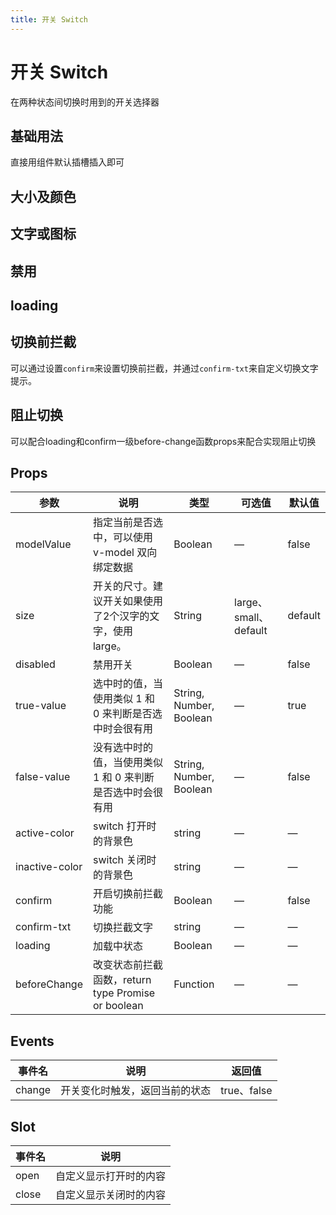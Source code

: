 ```yaml
---
title: 开关 Switch
---
```


<f-back-top></f-back-top>

# 开关 Switch

在两种状态间切换时用到的开关选择器

## 基础用法

直接用组件默认插槽插入即可

<preview path="./demo/Switch/Basic.vue"></preview>

## 大小及颜色

<preview path="./demo/Switch/Size.vue"></preview>

## 文字或图标

<preview path="./demo/Switch/Icon.vue"></preview>

## 禁用

<preview path="./demo/Switch/Disabled.vue"></preview>

## loading

<preview path="./demo/Switch/Loading.vue"></preview>

## 切换前拦截

可以通过设置`confirm`来设置切换前拦截，并通过`confirm-txt`来自定义切换文字提示。

<preview path="./demo/Switch/Confirm.vue"></preview>

## 阻止切换

可以配合loading和confirm一级before-change函数props来配合实现阻止切换

<preview path="./demo/Switch/Confirm2.vue"></preview>

## Props

| 参数           | 说明                                                       | 类型                    | 可选值                | 默认值  |
| -------------- | ---------------------------------------------------------- | ----------------------- | --------------------- | ------- |
| modelValue     | 指定当前是否选中，可以使用 v-model 双向绑定数据            | Boolean                 | —                     | false   |
| size           | 开关的尺寸。建议开关如果使用了2个汉字的文字，使用 large。  | String                  | large、small、default | default |
| disabled       | 禁用开关                                                   | Boolean                 | —                     | false   |
| true-value     | 选中时的值，当使用类似 1 和 0 来判断是否选中时会很有用     | String, Number, Boolean | —                     | true    |
| false-value    | 没有选中时的值，当使用类似 1 和 0 来判断是否选中时会很有用 | String, Number, Boolean | —                     | false   |
| active-color   | switch 打开时的背景色                                      | string                  | —                     | —       |
| inactive-color | switch 关闭时的背景色                                      | string                  | —                     | —       |
| confirm        | 开启切换前拦截功能                                         | Boolean                 | —                     | false   |
| confirm-txt    | 切换拦截文字                                               | string                  | —                     | —       |
| loading        | 加载中状态                                                 | Boolean                 | —                     | —       |
| beforeChange   | 改变状态前拦截函数，return type Promise or boolean         | Function                | —                     | —       |

## Events

| 事件名 | 说明                           | 返回值      |
| ------ | ------------------------------ | ----------- |
| change | 开关变化时触发，返回当前的状态 | true、false |

## Slot

| 事件名 | 说明                   |
| ------ | ---------------------- |
| open   | 自定义显示打开时的内容 |
| close  | 自定义显示关闭时的内容 |
